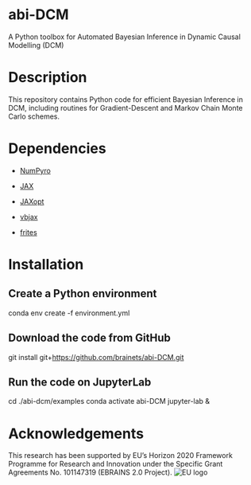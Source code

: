 # abi-DCM
A Python toolbox for Automated Bayesian Inference in Dynamic Causal Modelling (DCM)

# Description

This repository contains Python code for efficient Bayesian Inference in DCM, including routines for Gradient-Descent and Markov Chain Monte Carlo schemes.

# Dependencies

- [NumPyro](https://num.pyro.ai/)

- [JAX](https://docs.jax.dev/en/latest/)

- [JAXopt](https://jaxopt.github.io)

- [vbjax](https://github.com/ins-amu/vbjax)

- [frites](https://brainets.github.io/frites/)

# Installation

## Create a Python environment
conda env create -f environment.yml

## Download the code from GitHub
git install git+https://github.com/brainets/abi-DCM.git

## Run the code on JupyterLab
cd ./abi-dcm/examples
conda activate abi-DCM
jupyter-lab &


# Acknowledgements

This research has been supported by EU’s Horizon 2020 Framework Programme for Research and Innovation under the Specific Grant Agreements No. 101147319 (EBRAINS 2.0 Project).
![EU logo](./eu_logo.jpg)
